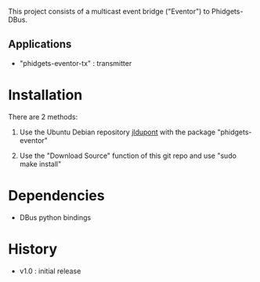 This project consists of a multicast event bridge ("Eventor") to Phidgets-DBus. 

Applications
------------

 - "phidgets-eventor-tx" : transmitter


Installation
============
There are 2 methods:

1. Use the Ubuntu Debian repository [jldupont](https://launchpad.net/~jldupont/+archive/jldupont)  with the package "phidgets-eventor"

2. Use the "Download Source" function of this git repo and use "sudo make install"

Dependencies
============

* DBus python bindings

History
=======

 - v1.0 : initial release 

